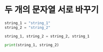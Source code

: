 # 두 개의 문자열 서로 바꾸기

```python
string_1 = "string_1"
string_2 = "string_2"

string_1, string_2 = string_2, string_1

print(string_1, string_2)
```

